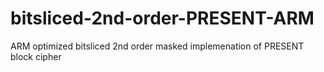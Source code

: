 # bitsliced-2nd-order-PRESENT-ARM
ARM optimized bitsliced 2nd order masked implemenation of PRESENT block cipher

